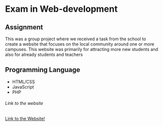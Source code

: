 # Exam in Web-development

## Assignment 
This was a group project where we received a task from the school to create a 
website that focuses on the local community around one or more campuses. 
This website was primarily for attracting more new students and also for
already students and teachers 

## Programming Language
- HTML/CSS
- JavaScript
- PHP 

###### Link to the website
[Link to the Website! ](tek.westerdals.no/~ahmkha16)
